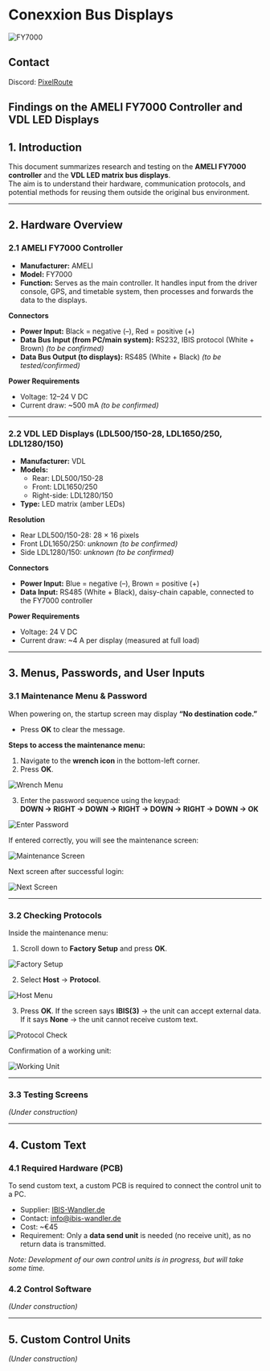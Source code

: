 # Conexxion Bus Displays 

![FY7000](https://github.com/BlindPlayer2005/Conexxion_Bus_Displays/blob/main/images/FY7000.png?raw=true)

## Contact

Discord: [PixelRoute](https://discord.gg/cfKRkrfVkN)

## Findings on the AMELI FY7000 Controller and VDL LED Displays  

## 1. Introduction  
This document summarizes research and testing on the **AMELI FY7000 controller** and the **VDL LED matrix bus displays**.  
The aim is to understand their hardware, communication protocols, and potential methods for reusing them outside the original bus environment.  

---

## 2. Hardware Overview  

### 2.1 AMELI FY7000 Controller  
- **Manufacturer:** AMELI  
- **Model:** FY7000  
- **Function:** Serves as the main controller. It handles input from the driver console, GPS, and timetable system, then processes and forwards the data to the displays.  

**Connectors**  
- **Power Input:** Black = negative (–), Red = positive (+)  
- **Data Bus Input (from PC/main system):** RS232, IBIS protocol (White + Brown) *(to be confirmed)*  
- **Data Bus Output (to displays):** RS485 (White + Black) *(to be tested/confirmed)*  

**Power Requirements**  
- Voltage: 12–24 V DC  
- Current draw: ~500 mA *(to be confirmed)*  

---

### 2.2 VDL LED Displays (LDL500/150-28, LDL1650/250, LDL1280/150)  
- **Manufacturer:** VDL  
- **Models:**  
  - Rear: LDL500/150-28  
  - Front: LDL1650/250  
  - Right-side: LDL1280/150  
- **Type:** LED matrix (amber LEDs)  

**Resolution**  
- Rear LDL500/150-28: 28 × 16 pixels  
- Front LDL1650/250: *unknown (to be confirmed)*  
- Side LDL1280/150: *unknown (to be confirmed)*  

**Connectors**  
- **Power Input:** Blue = negative (–), Brown = positive (+)  
- **Data Input:** RS485 (White + Black), daisy-chain capable, connected to the FY7000 controller  

**Power Requirements**  
- Voltage: 24 V DC  
- Current draw: ~4 A per display (measured at full load)  

---

## 3. Menus, Passwords, and User Inputs  

### 3.1 Maintenance Menu & Password  
When powering on, the startup screen may display **“No destination code.”**  
- Press **OK** to clear the message.  

**Steps to access the maintenance menu:**  
1. Navigate to the **wrench icon** in the bottom-left corner.  
2. Press **OK**.  

![Wrench Menu](https://github.com/BlindPlayer2005/Conexxion_Bus_Displays/blob/main/images/IMG20250817172116.jpg?raw=true)  

3. Enter the password sequence using the keypad:  
   **DOWN → RIGHT → DOWN → RIGHT → DOWN → RIGHT → DOWN → OK**  

![Enter Password](https://github.com/BlindPlayer2005/Conexxion_Bus_Displays/blob/main/images/IMG20250817172124.jpg?raw=true)  

If entered correctly, you will see the maintenance screen:  

![Maintenance Screen](https://github.com/BlindPlayer2005/Conexxion_Bus_Displays/blob/main/images/IMG20250817172130.jpg?raw=true)  

Next screen after successful login:  

![Next Screen](https://github.com/BlindPlayer2005/Conexxion_Bus_Displays/blob/main/images/IMG20250817172141.jpg?raw=true)  

---

### 3.2 Checking Protocols  
Inside the maintenance menu:  
1. Scroll down to **Factory Setup** and press **OK**.  

![Factory Setup](https://github.com/BlindPlayer2005/Conexxion_Bus_Displays/blob/main/images/IMG20250817172147.jpg?raw=true)  

2. Select **Host** → **Protocol**.  

![Host Menu](https://github.com/BlindPlayer2005/Conexxion_Bus_Displays/blob/main/images/IMG20250817172153.jpg?raw=true)  

3. Press **OK**. If the screen says **IBIS(3)** → the unit can accept external data.  
   If it says **None** → the unit cannot receive custom text.  

![Protocol Check](https://github.com/BlindPlayer2005/Conexxion_Bus_Displays/blob/main/images/IMG20250817172200.jpg?raw=true)  

Confirmation of a working unit:  

![Working Unit](https://github.com/BlindPlayer2005/Conexxion_Bus_Displays/blob/main/images/IMG20250817172208.jpg?raw=true)  

---

### 3.3 Testing Screens  
*(Under construction)*  

---

## 4. Custom Text  

### 4.1 Required Hardware (PCB)  
To send custom text, a custom PCB is required to connect the control unit to a PC.  

- Supplier: [IBIS-Wandler.de](https://ibis-wandler.de/)  
- Contact: info@ibis-wandler.de  
- Cost: ~€45  
- Requirement: Only a **data send unit** is needed (no receive unit), as no return data is transmitted.  

*Note: Development of our own control units is in progress, but will take some time.*  

### 4.2 Control Software  
*(Under construction)*  

---

## 5. Custom Control Units  
*(Under construction)*  
